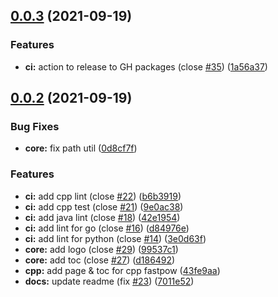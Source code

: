 ## [0.0.3](https://github.com/Snippetors/snippets/compare/v0.0.2...v0.0.3) (2021-09-19)


### Features

* **ci:** action to release to GH packages (close [#35](https://github.com/Snippetors/snippets/issues/35)) ([1a56a37](https://github.com/Snippetors/snippets/commit/1a56a37d0a00099cba84aa14a82c6cb0c80f22ed))



## [0.0.2](https://github.com/Snippetors/snippets/compare/v1.0.0...v0.0.2) (2021-09-19)


### Bug Fixes

* **core:** fix path util ([0d8cf7f](https://github.com/Snippetors/snippets/commit/0d8cf7fb68b4d877f65ba378a862f25da1f2c04d))


### Features

* **ci:** add cpp lint (close [#22](https://github.com/Snippetors/snippets/issues/22)) ([b6b3919](https://github.com/Snippetors/snippets/commit/b6b3919cebaa4079a1d8048443906baa14b63bec))
* **ci:** add cpp test (close [#21](https://github.com/Snippetors/snippets/issues/21)) ([9e0ac38](https://github.com/Snippetors/snippets/commit/9e0ac384f12c3870a1843a507fb2b4d8c6fb62d9))
* **ci:** add java lint (close [#18](https://github.com/Snippetors/snippets/issues/18)) ([42e1954](https://github.com/Snippetors/snippets/commit/42e19544412c2b03160f91c8bbda488955e7bea9))
* **ci:** add lint for go (close [#16](https://github.com/Snippetors/snippets/issues/16)) ([d84976e](https://github.com/Snippetors/snippets/commit/d84976e0db210e7bda96d5f0956676be6d8501c7))
* **ci:** add lint for python (close [#14](https://github.com/Snippetors/snippets/issues/14)) ([3e0d63f](https://github.com/Snippetors/snippets/commit/3e0d63f6e33b570eff83671767dc24297d4dc625))
* **core:** add logo (close [#29](https://github.com/Snippetors/snippets/issues/29)) ([99537c1](https://github.com/Snippetors/snippets/commit/99537c1757c0334cf41d19dd1e5689c52b091f73))
* **core:** add toc (close [#27](https://github.com/Snippetors/snippets/issues/27)) ([d186492](https://github.com/Snippetors/snippets/commit/d1864922dd02ec7891a9a7262314e0a3de50693f))
* **cpp:** add page & toc for cpp fastpow ([43fe9aa](https://github.com/Snippetors/snippets/commit/43fe9aaf70bdeddbd40f1865a889a05c44abd1e0))
* **docs:** update readme (fix [#23](https://github.com/Snippetors/snippets/issues/23)) ([7011e52](https://github.com/Snippetors/snippets/commit/7011e52d8e11d792e2267526c2741886f698f195))



